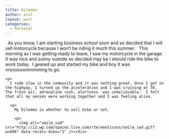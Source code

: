 ```yaml
---
title: Dilemma
author: arul
layout: post
categories:
  - Personal
---
```

<div id="msgcns!A7680953F5FDC114!494" class="bvMsg">
  <p>
      As you know, I am starting business school soon and so decided that I will sell motorcycle because I won&#8217;t be riding it much this summer.   This morning as I was getting ready to leave, I saw my motorcycle in the garage.  It was nice and sunny outside so decided may be I should ride the bike to work today.  I geared up and started my bike and boy it was vroooooommmming to go. 
    
    <p>
      I rode slow in the community and it was nothing great. Once I got on the highway, I turned up the acceleration and I was cruising at 70.  The fresh air, adrenaline rush, alertness  was unbelievable.  I felt that all my senses were working together and I was feeling alive. 
      
      <p>
        My Dilemma is whether to sell bike or not. 
        
        <p>
          <img alt="smile_sad" src="http://i2.wp.com/spaces.live.com/rte/emoticons/smile_sad.gif?w=696" data-recalc-dims="1" /></div>
